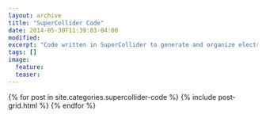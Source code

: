 ```yaml
---
layout: archive
title: "SuperCollider Code"
date: 2014-05-30T11:39:03-04:00
modified:
excerpt: "Code written in SuperCollider to generate and organize electronic compositions."
tags: []
image:
  feature:
  teaser:
---
```


<div class="tiles">
{% for post in site.categories.supercollider-code %}
  {% include post-grid.html %}
{% endfor %}
</div><!-- /.tiles -->

